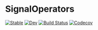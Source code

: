 # SignalOperators

[![Stable](https://img.shields.io/badge/docs-stable-blue.svg)](https://haberdashPI.github.io/SignalOperators.jl/stable)
[![Dev](https://img.shields.io/badge/docs-dev-blue.svg)](https://haberdashPI.github.io/SignalOperators.jl/dev)
[![Build Status](https://travis-ci.com/haberdashPI/SignalOperators.jl.svg?branch=master)](https://travis-ci.com/haberdashPI/SignalOperators.jl)
[![Codecov](https://codecov.io/gh/haberdashPI/SignalOperators.jl/branch/master/graph/badge.svg)](https://codecov.io/gh/haberdashPI/SignalOperators.jl)
